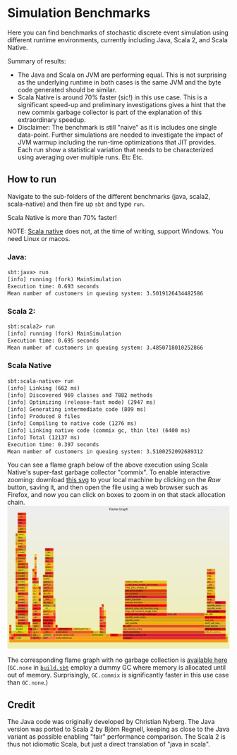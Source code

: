 # Simulation Benchmarks 

Here you can find benchmarks of stochastic discrete event simulation using different runtime environments, currently including Java, Scala 2, and Scala Native.


Summary of results:
* The Java and Scala on JVM are performing equal. This is not surprising as the underlying runtime in both cases is the same JVM and the byte code generated should be similar.
* Scala Native is around 70% faster (sic!) in this use case. This is a significant speed-up and preliminary investigations gives a hint that the new commix garbage collector is part of the explanation of this extraordinary speedup.
* Disclaimer: The benchmark is still "naive" as it is includes one single data-point. Further simulations are needed to investigate the impact of JVM warmup including the run-time optimizations that JIT provides. Each run show a statistical variation that needs to be characterized using averaging over multiple runs. Etc Etc.  

## How to run 
Navigate to the sub-folders of the different benchmarks (java, scala2, scala-native) and then fire up `sbt` and type `run`.

Scala Native is more than 70% faster!  

NOTE: [Scala native](http://www.scala-native.org) does not, at the time of writing, support Windows. You need Linux or macos.

### Java:
```
sbt:java> run
[info] running (fork) MainSimulation 
Execution time: 0.693 seconds
Mean number of customers in queuing system: 3.5019126434482586
```
### Scala 2:
```
sbt:scala2> run
[info] running (fork) MainSimulation 
Execution time: 0.695 seconds
Mean number of customers in queuing system: 3.4850718010252866
```
### Scala Native 
```
sbt:scala-native> run
[info] Linking (662 ms)
[info] Discovered 969 classes and 7882 methods
[info] Optimizing (release-fast mode) (2947 ms)
[info] Generating intermediate code (809 ms)
[info] Produced 8 files
[info] Compiling to native code (1276 ms)
[info] Linking native code (commix gc, thin lto) (6400 ms)
[info] Total (12137 ms)
Execution time: 0.397 seconds
Mean number of customers in queuing system: 3.5100252092689312
```

You can see a flame graph below of the above execution using Scala Native's super-fast garbage collector "commix".
To enable interactive zooming: download [this svg](https://github.com/lunduniversity/scalades/blob/main/benchmark/scala-native/kernel-GC-commix.svg) to your local machine by clicking on the *Raw* button, saving it, and then open the file using a web browser such as Firefox, and now you can click on boxes to zoom in on that stack allocation chain. 
<img src="./scala-native/kernel-GC-commix.svg">

The corresponding flame graph with no garbage collection is [available here](https://github.com/lunduniversity/scalades/blob/main/benchmark/scala-native/kernel-GC-none.svg) (`GC.none` in [`build.sbt`](./scala-native/build.sbt) employ a dummy GC where memory is allocated until out of memory. Surprisingly, `GC.commix` is significantly faster in this use case than `GC.none`.)

## Credit

The Java code was originally developed by Christian Nyberg. The Java version was ported to Scala 2 by Björn Regnell, keeping as close to the Java variant as possible enabling "fair" performance comparison. The Scala 2 is thus not idiomatic Scala, but just a direct translation of "java in scala".
